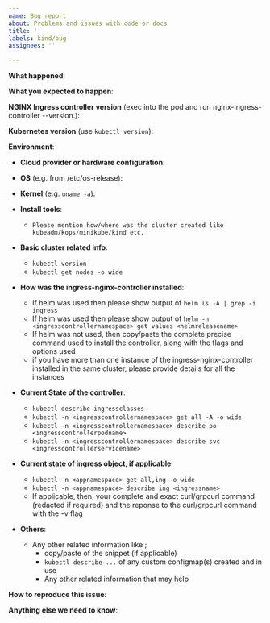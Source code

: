 ```yaml
---
name: Bug report
about: Problems and issues with code or docs
title: ''
labels: kind/bug
assignees: ''

---
```


<!--

Welcome to ingress-nginx!  For a smooth issue process, try to answer the following questions.
Don't worry if they're not all applicable; just try to include what you can :-).
More info helps better understanding of the issue (needless to say).

If you need to include code snippets or logs, please put them in fenced code
blocks.  If they're super-long, please use the details tag like
<details><summary>super-long log</summary> lots of stuff </details>

-->

<!--

IMPORTANT!!!

Please complete the next sections or the issue will be closed.
This questions are the first thing we need to know to understand the context.

-->

**What happened**:

<!-- (please include exact error messages if you can) -->

**What you expected to happen**:

<!-- What do you think went wrong? -->


**NGINX Ingress controller version** (exec into the pod and run nginx-ingress-controller --version.):
<!--
POD_NAMESPACE=ingress-nginx
POD_NAME=$(kubectl get pods -n $POD_NAMESPACE -l app.kubernetes.io/name=ingress-nginx --field-selector=status.phase=Running -o jsonpath='{.items[0].metadata.name}')

kubectl exec -it $POD_NAME -n $POD_NAMESPACE -- /nginx-ingress-controller --version  
-->

**Kubernetes version** (use `kubectl version`):

**Environment**:

- **Cloud provider or hardware configuration**:
- **OS** (e.g. from /etc/os-release):
- **Kernel** (e.g. `uname -a`):
- **Install tools**:
  - `Please mention how/where was the cluster created like kubeadm/kops/minikube/kind etc. `
- **Basic cluster related info**:
  - `kubectl version`
  - `kubectl get nodes -o wide`

- **How was the ingress-nginx-controller installed**:
  - If helm was used then please show output of `helm ls -A | grep -i ingress`
  - If helm was used then please show output of `helm -n <ingresscontrollernamespace> get values <helmreleasename>`
  - If helm was not used, then copy/paste the complete precise command used to install the controller, along with the flags and options used
  - if you have more than one instance of the ingress-nginx-controller installed in the same cluster, please provide details for all the instances

- **Current State of the controller**:
  - `kubectl describe ingressclasses`
  - `kubectl -n <ingresscontrollernamespace> get all -A -o wide`
  - `kubectl -n <ingresscontrollernamespace> describe po <ingresscontrollerpodname>`
  - `kubectl -n <ingresscontrollernamespace> describe svc <ingresscontrollerservicename>`

- **Current state of ingress object, if applicable**:
  - `kubectl -n <appnamespace> get all,ing -o wide`
  - `kubectl -n <appnamespace> describe ing <ingressname>`
  - If applicable, then, your complete and exact curl/grpcurl command (redacted if required) and the reponse to the curl/grpcurl command with the -v flag

- **Others**:
  - Any other related information like ;
    - copy/paste of the snippet (if applicable)
    - `kubectl describe ...` of any custom configmap(s) created and in use
    - Any other related information that may help


**How to reproduce this issue**:
<!---

As minimally and precisely as possible. Keep in mind we do not have access to your cluster or application.
Help up us (if possible) reproducing the issue using minikube or kind.

## Install minikube/kind

- Minikube https://minikube.sigs.k8s.io/docs/start/
- Kind https://kind.sigs.k8s.io/docs/user/quick-start/

## Install the ingress controller

kubectl apply -f https://raw.githubusercontent.com/kubernetes/ingress-nginx/main/deploy/static/provider/baremetal/deploy.yaml

## Install an application that will act as default backend (is just an echo app)

kubectl apply -f https://raw.githubusercontent.com/kubernetes/ingress-nginx/main/docs/examples/http-svc.yaml

## Create an ingress (please add any additional annotation required)

echo "
  apiVersion: networking.k8s.io/v1
  kind: Ingress
  metadata:
    name: foo-bar
    annotations:
      kubernetes.io/ingress.class: nginx
  spec:
    ingressClassName: nginx # omit this if you're on controller version below 1.0.0
    rules:
    - host: foo.bar
      http:
        paths:
        - path: /
          pathType: Prefix
          backend:
            service:
              name: http-svc
              port: 
                number: 80
" | kubectl apply -f -

## make a request

POD_NAME=$(k get pods -n ingress-nginx -l app.kubernetes.io/name=ingress-nginx -o NAME)
kubectl exec -it -n ingress-nginx $POD_NAME -- curl -H 'Host: foo.bar' localhost

--->

**Anything else we need to know**:

<!-- If this is actually about documentation, uncomment the following block -->

<!-- 
/kind documentation
/remove-kind bug
-->
